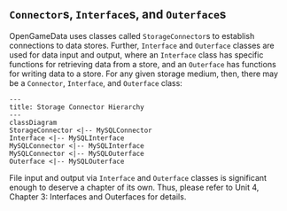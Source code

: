 ## `Connector`s, `Interface`s, and `Outerface`s

OpenGameData uses classes called `StorageConnector`s to establish connections to data stores.
Further, `Interface` and `Outerface` classes are used for data input and output, where an `Interface` class has specific functions for retrieving data from a store, and an `Outerface` has functions for writing data to a store.
For any given storage medium, then, there may be a `Connector`, `Interface`, and `Outerface` class:

```{mermaid}
---
title: Storage Connector Hierarchy
---
classDiagram
StorageConnector <|-- MySQLConnector
Interface <|-- MySQLInterface
MySQLConnector <|-- MySQLInterface
MySQLConnector <|-- MySQLOuterface
Outerface <|-- MySQLOuterface
```

File input and output via `Interface` and `Outerface` classes is significant enough to deserve a chapter of its own.
Thus, please refer to Unit 4, Chapter 3: Interfaces and Outerfaces for details.
